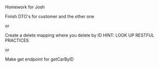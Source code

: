 Homework for Josh

Finish DTO's for customer and the other one

or

Create a delete mapping where you delete by ID
HINT: LOOK UP RESTFUL PRACTICES

or

Make get endpoint for getCarByID